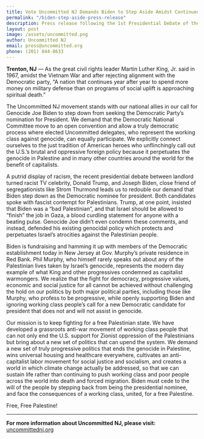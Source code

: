 ```yaml
---
title: Vote Uncommitted NJ Demands Biden to Step Aside Amidst Continued Genocide of the Palestinian People
permalink: "/biden-step-aside-press-release"
description: Press release following the 1st Presidential Debate of the 2024 election, Saturday June 29, 2024
layout: post
image: /assets/uncommitted.png
author: Uncommitted NJ
email: press@uncommitted.org
phone: (201) 844-8633
---
```


**Trenton, NJ** — As the great civil rights leader Martin Luther King, Jr. said
in 1967, amidst the Vietnam War and after rejecting alignment with the
Democratic party, “A nation that continues year after year to spend more money
on military defense than on programs of social uplift is approaching spiritual
death.”

The Uncommitted NJ movement stands with our national allies in our call for
Genocide Joe Biden to step down from seeking the Democratic Party’s nomination
for President. We demand that the Democratic National Committee move to an open
convention and allow a truly democratic process where elected Uncommitted
delegates, who represent the working class against genocide, can equally
participate. We explicitly connect ourselves to the just tradition of American
heroes who unflinchingly call out the U.S.’s brutal and oppressive foreign
policy because it perpetuates the genocide in Palestine and in many other
countries around the world for the benefit of capitalists.

A putrid display of racism, the recent presidential debate between landlord
turned racist TV celebrity, Donald Trump, and Joseph Biden, close friend of
segregationists like Strom Thurmond leads us to redouble our demand that Biden
step down as the Democratic nominee for president. Both candidates spoke with
fascist contempt for Palestinians. Trump, at one point, insisted that Biden was
a “bad Palestinian”, and that Israel should be allowed to “finish” the job in
Gaza, a blood curdling statement for anyone with a beating pulse. Genocide Joe
didn’t even condemn these comments, and instead, defended his existing
genocidal policy which protects and perpetuates Israel’s atrocities against the
Palestinian people.

Biden is fundraising and hamming it up with members of the Democratic
establishment today in New Jersey at Gov. Murphy’s private residence in Red
Bank. Phil Murphy, who himself rarely speaks out about any of the Palestinian
lives taken by Israel’s genocide, represents the modern day example of what
King and other progressives condemned as capitalist warmongers. We realize that
the fight for democracy, progressive values, economic and social justice for
all cannot be achieved without challenging the hold on our politics by both
major political parties, including those like Murphy, who profess to be
progressive, while openly supporting Biden and ignoring working class people’s
call for a new Democratic candidate for president that does not and will not
assist in genocide.

Our mission is to keep fighting for a free Palestinian state. We have developed
a grassroots anti-war movement of working class people that can not only end
the U.S. support for Zionist oppression of the Palestinians but bring about a
new set of politics that can upend the system. We demand a new set of truly
progressive politics that ends the genocide in Palestine, wins universal
housing and healthcare everywhere, cultivates an anti-capitalist labor movement
for social justice and socialism, and creates a world in which climate change
actually be addressed, so that we can sustain life rather than continuing to
push working class and poor people across the world into death and forced
migration. Biden must cede to the will of the people by stepping back from
being the presidential nominee, and face the consequences of a working class,
united, for a free Palestine.

Free, Free Palestine!

---

**For more information about Uncommitted NJ, please visit:**
[uncommittednj.org](https://uncommittednj.org)
